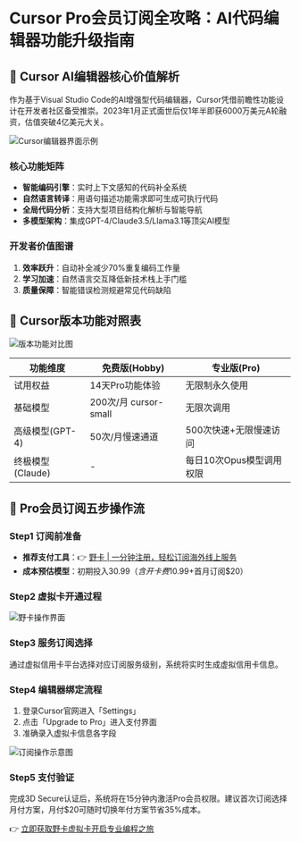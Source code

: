 # Cursor Pro会员订阅全攻略：AI代码编辑器功能升级指南

## 🚀 Cursor AI编辑器核心价值解析
作为基于Visual Studio Code的AI增强型代码编辑器，Cursor凭借前瞻性功能设计在开发者社区备受推崇。2023年1月正式面世后仅1年半即获6000万美元A轮融资，估值突破4亿美元大关。

![Cursor编辑器界面示例](https://bbtdd.com/wp-content/uploads/img/03199966650834.webp)

### 核心功能矩阵
- **智能编码引擎**：实时上下文感知的代码补全系统
- **自然语言转译**：用语句描述功能需求即可生成可执行代码
- **全局代码分析**：支持大型项目结构化解析与智能导航
- **多模型架构**：集成GPT-4/Claude3.5/Llama3.1等顶尖AI模型

### 开发者价值图谱
1. **效率跃升**：自动补全减少70%重复编码工作量
2. **学习加速**：自然语言交互降低新技术栈上手门槛 
3. **质量保障**：智能错误检测规避常见代码缺陷

## 💎 Cursor版本功能对照表

![版本功能对比图](https://bbtdd.com/wp-content/uploads/img/6013922742.webp)

| 功能维度        | 免费版(Hobby)              | 专业版(Pro)                  |
|----------------|---------------------------|-----------------------------|
| 试用权益        | 14天Pro功能体验           | 无限制永久使用              |
| 基础模型        | 200次/月 cursor-small     | 无限次调用                  |
| 高级模型(GPT-4) | 50次/月慢速通道           | 500次快速+无限慢速访问       |
| 终极模型(Claude)| -                        | 每日10次Opus模型调用权限     |

## 🔑 Pro会员订阅五步操作流

### Step1 订阅前准备
- **推荐支付工具**：👉 [野卡 | 一分钟注册，轻松订阅海外线上服务](https://bbtdd.com/yeka)  
- **成本预估模型**：初期投入$30.99（含开卡费$10.99+首月订阅$20）

### Step2 虚拟卡开通过程
![野卡操作界面](https://bbtdd.com/wp-content/uploads/img/6121790192.webp)

### Step3 服务订阅选择
通过虚拟信用卡平台选择对应订阅服务级别，系统将实时生成虚拟信用卡信息。

### Step4 编辑器绑定流程
1. 登录Cursor官网进入「Settings」
2. 点击「Upgrade to Pro」进入支付界面
3. 准确录入虚拟卡信息各字段

![订阅操作示意图](https://bbtdd.com/wp-content/uploads/img/427919716279.webp)

### Step5 支付验证
完成3D Secure认证后，系统将在15分钟内激活Pro会员权限。建议首次订阅选择月付方案，月付$20可随时切换年付方案节省35%成本。

👉 [立即获取野卡虚拟卡开启专业编程之旅](https://bbtdd.com/yeka)